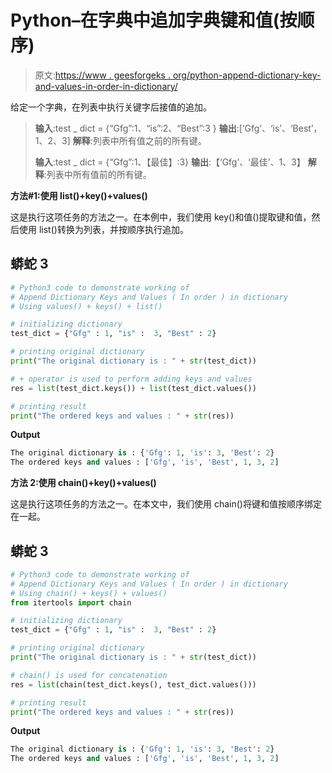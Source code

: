 # Python–在字典中追加字典键和值(按顺序)

> 原文:[https://www . geesforgeks . org/python-append-dictionary-key-and-values-in-order-in-dictionary/](https://www.geeksforgeeks.org/python-append-dictionary-keys-and-values-in-order-in-dictionary/)

给定一个字典，在列表中执行关键字后接值的追加。

> **输入**:test _ dict = {“Gfg”:1、“is”:2、“Best”:3 }
> **输出**:[‘Gfg’、‘is’、‘Best’，1、2、3]
> **解释**:列表中所有值之前的所有键。
> 
> **输入**:test _ dict = {“Gfg”:1、【最佳】:3}
> **输出**:【‘Gfg’、‘最佳’、1、3】
> **解释**:列表中所有值前的所有键。

**方法#1:使用 list()+key()+values()**

这是执行这项任务的方法之一。在本例中，我们使用 key()和值()提取键和值，然后使用 list()转换为列表，并按顺序执行追加。

## 蟒蛇 3

```py
# Python3 code to demonstrate working of 
# Append Dictionary Keys and Values ( In order ) in dictionary
# Using values() + keys() + list()

# initializing dictionary
test_dict = {"Gfg" : 1, "is" :  3, "Best" : 2}

# printing original dictionary
print("The original dictionary is : " + str(test_dict))

# + operator is used to perform adding keys and values
res = list(test_dict.keys()) + list(test_dict.values())

# printing result 
print("The ordered keys and values : " + str(res)) 
```

**Output**

```py
The original dictionary is : {'Gfg': 1, 'is': 3, 'Best': 2}
The ordered keys and values : ['Gfg', 'is', 'Best', 1, 3, 2]

```

**方法 2:使用 chain()+key()+values()**

这是执行这项任务的方法之一。在本文中，我们使用 chain()将键和值按顺序绑定在一起。

## 蟒蛇 3

```py
# Python3 code to demonstrate working of 
# Append Dictionary Keys and Values ( In order ) in dictionary
# Using chain() + keys() + values()
from itertools import chain

# initializing dictionary
test_dict = {"Gfg" : 1, "is" :  3, "Best" : 2}

# printing original dictionary
print("The original dictionary is : " + str(test_dict))

# chain() is used for concatenation
res = list(chain(test_dict.keys(), test_dict.values()))

# printing result 
print("The ordered keys and values : " + str(res)) 
```

**Output**

```py
The original dictionary is : {'Gfg': 1, 'is': 3, 'Best': 2}
The ordered keys and values : ['Gfg', 'is', 'Best', 1, 3, 2]

```